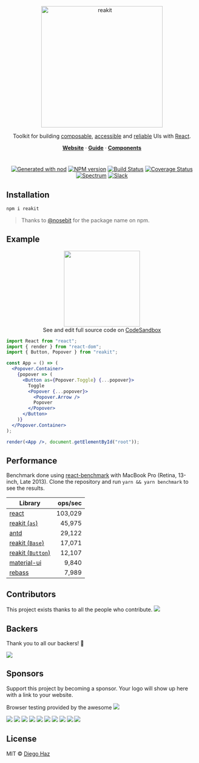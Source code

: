 <br/><br/>

<p align="center">
  <img src="https://github.com/reakit/reakit/blob/master/logo/logo.png" alt="reakit" width="320" />
</p>

<p align="center">
  Toolkit for building <a href="https://reakit.io/guide/principles/composability">composable</a>, <a href="https://reakit.io/guide/principles/accessibility">accessible</a> and <a href="https://reakit.io/guide/principles/reliability">reliable</a> UIs with <a href="https://reactjs.org">React</a>.
</p>

<p align="center">
  <a href="https://reakit.io"><strong>Website</strong></a> ·
  <a href="https://reakit.io/guide"><strong>Guide</strong></a> ·
  <a href="https://reakit.io/components"><strong>Components</strong></a>
</p>

#

<p align="center">
  <a href="https://github.com/diegohaz/nod"><img alt="Generated with nod" src="https://img.shields.io/badge/generator-nod-2196F3.svg?style=flat-square" /></a>
  <a href="https://npmjs.org/package/reakit"><img alt="NPM version" src="https://img.shields.io/npm/v/reakit.svg?style=flat-square" /></a>
  <a href="https://travis-ci.org/reakit/reakit"><img alt="Build Status" src="https://img.shields.io/travis/reakit/reakit/master.svg?style=flat-square" /></a>
  <a href="https://codecov.io/gh/reakit/reakit/branch/master"><img alt="Coverage Status" src="https://img.shields.io/codecov/c/github/reakit/reakit/master.svg?style=flat-square" /></a>
  <a href="https://spectrum.chat/reakit"><img src="https://img.shields.io/badge/community-spectrum-7A2DFB.svg?style=flat-square" alt="Spectrum" /></a>
  <a href="https://join.slack.com/t/reakit/shared_invite/enQtNDExMDcwNTk2MTMwLWI1Mzk1Y2YzMTAzZGUyMGIzMjQxZGU4OGM3MDI0OTcyYWU0NzZjZmIxNDcxZTVlODZiODA3YjE5N2FiOWMxZWQ"><img src="https://img.shields.io/badge/chat-slack-DE215B.svg?style=flat-square" alt="Slack" /></a>
</p>

## Installation

```sh
npm i reakit
```

> Thanks to [@nosebit](https://github.com/nosebit) for the package name on npm.

## Example

<p align="center">
  <img
    src="https://user-images.githubusercontent.com/3068563/35465289-0cb7fe96-02e2-11e8-8bc5-60abcb6e92ac.gif"
    width="200"
  /><br />
  See and edit full source code on <a href="https://codesandbox.io/s/m4n32vjkoj">CodeSandbox</a>
</p>

```jsx
import React from "react";
import { render } from "react-dom";
import { Button, Popover } from "reakit";

const App = () => (
  <Popover.Container>
    {popover => (
      <Button as={Popover.Toggle} {...popover}>
        Toggle
        <Popover {...popover}>
          <Popover.Arrow />
          Popover
        </Popover>
      </Button>
    )}
  </Popover.Container>
);

render(<App />, document.getElementById("root"));
```

## Performance

Benchmark done using [react-benchmark](https://github.com/Rowno/react-benchmark) with MacBook Pro (Retina, 13-inch, Late 2013). Clone the repository and run `yarn && yarn benchmark` to see the results.

| Library | ops/sec |
| ------- | -------:|
| [react](benchmark/cases/react.js) | 103,029 |
| [reakit (`as`)](benchmark/cases/reakit-as.js) | 45,975 |
| [antd](https://github.com/ant-design/ant-design) | 29,122 |
| [reakit (`Base`)](benchmark/cases/reakit-base.js) | 17,071 |
| [reakit (`Button`)](benchmark/cases/reakit-button.js) | 12,107 |
| [material-ui](https://github.com/mui-org/material-ui) | 9,840 |
| [rebass](https://github.com/jxnblk/rebass) | 7,989 |


## Contributors

This project exists thanks to all the people who contribute.
<a href="https://github.com/reakit/reakit/graphs/contributors"><img src="https://opencollective.com/reakit/contributors.svg?width=890&button=false" /></a>


## Backers

Thank you to all our backers! 🙏

<a href="https://opencollective.com/reakit#backer" target="_blank"><img src="https://opencollective.com/reakit/backers.svg?width=890"></a>


## Sponsors

Support this project by becoming a sponsor. Your logo will show up here with a link to your website.<br/>

Browser testing provided by the awesome
<a href="https://www.browserstack.com" target="_blank"><img src="https://github.com/reakit/reakit/blob/master/logo/browserstack-logo-600x315.png"></a>
<br/>

<a href="https://opencollective.com/reakit/sponsor/0/website" target="_blank"><img src="https://opencollective.com/reakit/sponsor/0/avatar.svg"></a>
<a href="https://opencollective.com/reakit/sponsor/1/website" target="_blank"><img src="https://opencollective.com/reakit/sponsor/1/avatar.svg"></a>
<a href="https://opencollective.com/reakit/sponsor/2/website" target="_blank"><img src="https://opencollective.com/reakit/sponsor/2/avatar.svg"></a>
<a href="https://opencollective.com/reakit/sponsor/3/website" target="_blank"><img src="https://opencollective.com/reakit/sponsor/3/avatar.svg"></a>
<a href="https://opencollective.com/reakit/sponsor/4/website" target="_blank"><img src="https://opencollective.com/reakit/sponsor/4/avatar.svg"></a>
<a href="https://opencollective.com/reakit/sponsor/5/website" target="_blank"><img src="https://opencollective.com/reakit/sponsor/5/avatar.svg"></a>
<a href="https://opencollective.com/reakit/sponsor/6/website" target="_blank"><img src="https://opencollective.com/reakit/sponsor/6/avatar.svg"></a>
<a href="https://opencollective.com/reakit/sponsor/7/website" target="_blank"><img src="https://opencollective.com/reakit/sponsor/7/avatar.svg"></a>
<a href="https://opencollective.com/reakit/sponsor/8/website" target="_blank"><img src="https://opencollective.com/reakit/sponsor/8/avatar.svg"></a>
<a href="https://opencollective.com/reakit/sponsor/9/website" target="_blank"><img src="https://opencollective.com/reakit/sponsor/9/avatar.svg"></a>

## License

MIT © [Diego Haz](https://github.com/diegohaz)
